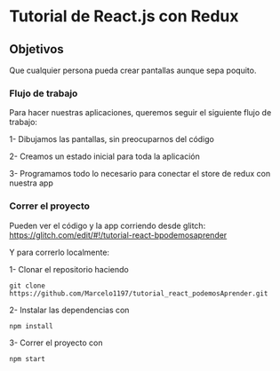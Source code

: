 # Tutorial de React.js con Redux

## Objetivos
Que cualquier persona pueda crear pantallas aunque sepa poquito.

### Flujo de trabajo
Para hacer nuestras aplicaciones, queremos seguir el siguiente flujo de trabajo:

1- Dibujamos las pantallas, sin preocuparnos del código

2- Creamos un estado inicial para toda la aplicación

3- Programamos todo lo necesario para conectar el store de redux con nuestra app

### Correr el proyecto

Pueden ver el código y la app corriendo desde glitch: https://glitch.com/edit/#!/tutorial-react-bpodemosaprender

Y para correrlo localmente:

1- Clonar el repositorio haciendo 

~~~
git clone https://github.com/Marcelo1197/tutorial_react_podemosAprender.git
~~~

2- Instalar las dependencias con
~~~
npm install
~~~
3- Correr el proyecto con
~~~
npm start
~~~